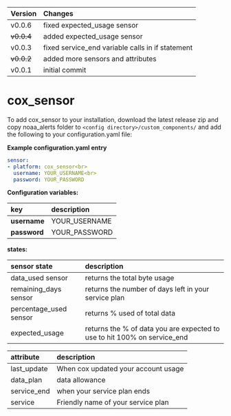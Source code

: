 Version | Changes
:--- | :---
 v0.0.6 | fixed expected_usage sensor
<strike>v0.0.4</strike> | added expected_usage sensor
v0.0.3 | fixed service_end variable calls in if statement
<strike>v0.0.2</strike> | added more sensors and attributes
v0.0.1 | initial commit

# cox_sensor

To add cox_sensor to your installation, download the latest release zip and copy noaa_alerts folder to `<config directory>/custom_components/` and add the following to your configuration.yaml file:

**Example configuration.yaml entry**
```yaml
sensor:
- platform: cox_sensor<br>
  username: YOUR_USERNAME<br>
  password: YOUR_PASSWORD
```
**Configuration variables:**  

key | description  
:--- | :---  
**username** | YOUR_USERNAME
**password** | YOUR_PASSWORD

**states:** 

sensor state | description
:-- | :--
data_used sensor | returns the total byte usage
remaining_days sensor | returns the number of days left in your service plan
percentage_used sensor | returns % used of total data
expected_usage | returns the % of data you are expected to use to hit 100% on service_end

attribute | description  
:--- | :---  
last_update | When cox updated your account usage
data_plan | data allowance
service_end | when your service plan ends
service | Friendly name of your service plan
